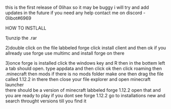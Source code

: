 this is the first release of 0lihax so it may be buggy i will try and add updates in the future
if you need any help contact me on discord - 0libot#6969

HOW TO INSTLALL

1)unzip the .rar

2)double click on the file labbeled forge click install client and then ok 
if you allready use forge use multimc and install forge on there 

3)once forge is installed  click the windows key and R then 
in the bottem left a tab should open. type appdata and then click ok
then click roaming then .minecraft then mods if there is no mods folder make one
then drag the file called 1.12.2 in there then close your file explorer and open minecraft launcher  
there should be a version of minecraft labbeled forge 1.12.2 open that and you are ready to play 
if you dont see forge 1.12.2 go to installations new and search throught versions till you find it
